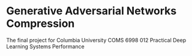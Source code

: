 # Generative Adversarial Networks Compression
The final project for Columbia University COMS 6998 012 Practical Deep Learning Systems Performance
